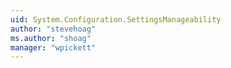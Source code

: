 ```yaml
---
uid: System.Configuration.SettingsManageability
author: "stevehoag"
ms.author: "shoag"
manager: "wpickett"
---
```

